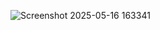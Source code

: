 ![Screenshot 2025-05-16 163341](https://github.com/user-attachments/assets/81a35a76-a796-48cc-b740-e5a8ceeb4b75)
